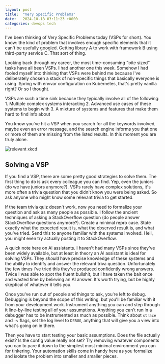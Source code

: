 ```yaml
---
layout: post
title:  "Very Specific Problems"
date:   2024-10-18 03:11:23 +0000
categories: devops tech
---
```


I've been thinking of Very Specific Problems today (VSPs for short). You know:
the kind of problem that involves enough specific elements that it can't be
usefully googled. Getting library A to work with framework B using third-party
service C. That sort of thing.

Looking back through my career, the most time-consuming "bite sized" tasks have
all been VSPs. I had another one this week. Somehow I had fooled myself into
thinking that VSPs were behind me because I've deliberately chosen a stack of
non-specific things that basically everyone is using. Spring with envvar
configuration on Kubernetes, that's pretty vanilla right? Or so I thought.

VSPs are such a time sink because they typically involve all of the following:
    1. Multiple complex systems interacting
    2. Advanced use cases of these systems to begin with
    3. A mixture of systems and features that make them hard to find info about

You know you've hit a VSP when you search for all the keywords involved, maybe
even an error message, and the search engine informs you that one or more of
them are missing from the listed results. In this moment you are truly alone.

<img src="https://imgs.xkcd.com/comics/wisdom_of_the_ancients.png" alt="relevant xkcd">

## Solving a VSP

If you find a VSP, there are some pretty good strategies to solve them. The
first thing to do is ask every colleague you can find. Yep, even the juniors (do
we have juniors anymore?). VSPs rarely have complex solutions, it's more often a
trivia question that you didn't know you were being asked. So ask anyone who
might know some relevant trivia to get started.

If the team trivia quiz doesn't work, now you need to formalize your question
and ask as many people as possible. I follow the ancient techniques of asking a
StackOverflow question (do people answer StackOverflow questions anymore?).
Create a minimal repro case. State exactly what the expected result is, what the
observed result is, and what you've tried. Send this to anyone familiar with the
systems involved. Hell, you might even try actually posting it to StackOverflow.

A quick note here on AI assistants. I haven't had many VSPs since they've been
widely available, but at least in theory an AI assistant is ideal for solving
VSPs. They *should* have precise knowledge of these systems and the ability to
identify and answer the relevant triva question. Unfortunately the few times
I've tried this they've produced confidently wrong answers. Twice I was able to
spot the fluent bullshit, but I have taken the bait once and wasted time by
believing an AI answer. It's worth trying, but be highly skeptical of whatever
it tells you.

Once you've run out of people and things to ask, you're left to debug. Debugging
is beyond the scope of this writing, but you'll be familiar with it from your
development work. Instrument anything you can and step through it line-by-line
testing all of your assumptions. Anything you can't run in a debugger has to be
instrumented as much as possible. Think about `strace` and `-v` flags, set the
log level to `DEBUG`, anything that will give you a view into what's going on in
there.

Then you have to start testing your basic assumptions. Does the file actually
exist? Is the config value really not set? Try removing whatever components you
can to pare it down to the simplest most minimal environment you can for
tinkering. Your automation skills come in handy here as you formalize and
isolate the problem into smaller and smaller pieces.

